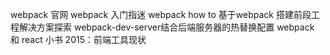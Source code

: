 webpack 官网
webpack 入门指迷
webpack how to
基于webpack 搭建前段工程解决方案探索
webpack-dev-server结合后端服务器的热替换配置
webpack 和 react 小书
2015：前端工具现状